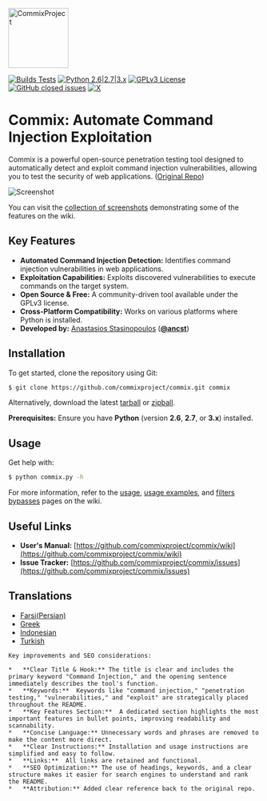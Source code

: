 <p align="left">
  <img alt="CommixProject" src="https://commixproject.com/images/logo.png" height="120" />
  <p align="left">
    <a href="https://github.com/commixproject/commix/actions/workflows/builds.yml"><img alt="Builds Tests" src="https://github.com/commixproject/commix/actions/workflows/builds.yml/badge.svg"></a>
    <a href="http://www.python.org/download/"><img alt="Python 2.6|2.7|3.x" src="https://img.shields.io/badge/python-2.6|2.7|3.x-yellow.svg"></a>
    <a href="https://github.com/commixproject/commix/blob/master/LICENSE.txt"><img alt="GPLv3 License" src="https://img.shields.io/badge/license-GPLv3-red.svg"></a>
    <a href="https://github.com/commixproject/commix/issues?q=is%3Aissue+is%3Aclosed"><img alt="GitHub closed issues" src="https://img.shields.io/github/issues-closed-raw/commixproject/commix.svg?colorB=ff0000"></a>
    <a href="https://x.com/commixproject"><img alt="X" src="https://img.shields.io/badge/x-@commixproject-blue.svg"></a>
  </p>
</p>

# Commix: Automate Command Injection Exploitation

Commix is a powerful open-source penetration testing tool designed to automatically detect and exploit command injection vulnerabilities, allowing you to test the security of web applications.  ([Original Repo](https://github.com/commixproject/commix))

![Screenshot](https://commixproject.com/images/background.png)

You can visit the [collection of screenshots](https://github.com/commixproject/commix/wiki/Screenshots) demonstrating some of the features on the wiki.

## Key Features

*   **Automated Command Injection Detection:**  Identifies command injection vulnerabilities in web applications.
*   **Exploitation Capabilities:**  Exploits discovered vulnerabilities to execute commands on the target system.
*   **Open Source & Free:**  A community-driven tool available under the GPLv3 license.
*   **Cross-Platform Compatibility:**  Works on various platforms where Python is installed.
*   **Developed by:** [Anastasios Stasinopoulos](https://github.com/stasinopoulos) (**[@ancst](https://x.com/ancst)**)

## Installation

To get started, clone the repository using Git:

```bash
$ git clone https://github.com/commixproject/commix.git commix
```

Alternatively, download the latest [tarball](https://github.com/commixproject/commix/tarball/master) or [zipball](https://github.com/commixproject/commix/zipball/master).

**Prerequisites:**  Ensure you have **Python** (version **2.6**, **2.7**, or **3.x**) installed.

## Usage

Get help with:
```bash
$ python commix.py -h
```

For more information, refer to the [usage](https://github.com/commixproject/commix/wiki/Usage), [usage examples](https://github.com/commixproject/commix/wiki/Usage-Examples), and [filters bypasses](https://github.com/commixproject/commix/wiki/Filters-Bypasses) pages on the wiki.

## Useful Links

*   **User's Manual:** [https://github.com/commixproject/commix/wiki](https://github.com/commixproject/commix/wiki)
*   **Issue Tracker:** [https://github.com/commixproject/commix/issues](https://github.com/commixproject/commix/issues)

## Translations

*   [Farsi(Persian)](https://github.com/commixproject/commix/blob/master/doc/translations/README-fa-FA.md)
*   [Greek](https://github.com/commixproject/commix/blob/master/doc/translations/README-gr-GR.md)
*   [Indonesian](https://github.com/commixproject/commix/blob/master/doc/translations/README-idn-IDN.md)
*   [Turkish](https://github.com/commixproject/commix/blob/master/doc/translations/README-tr-TR.md)
```
Key improvements and SEO considerations:

*   **Clear Title & Hook:** The title is clear and includes the primary keyword "Command Injection," and the opening sentence immediately describes the tool's function.
*   **Keywords:**  Keywords like "command injection," "penetration testing," "vulnerabilities," and "exploit" are strategically placed throughout the README.
*   **Key Features Section:**  A dedicated section highlights the most important features in bullet points, improving readability and scannability.
*   **Concise Language:** Unnecessary words and phrases are removed to make the content more direct.
*   **Clear Instructions:** Installation and usage instructions are simplified and easy to follow.
*   **Links:**  All links are retained and functional.
*   **SEO Optimization:** The use of headings, keywords, and a clear structure makes it easier for search engines to understand and rank the README.
*   **Attribution:** Added clear reference back to the original repo.